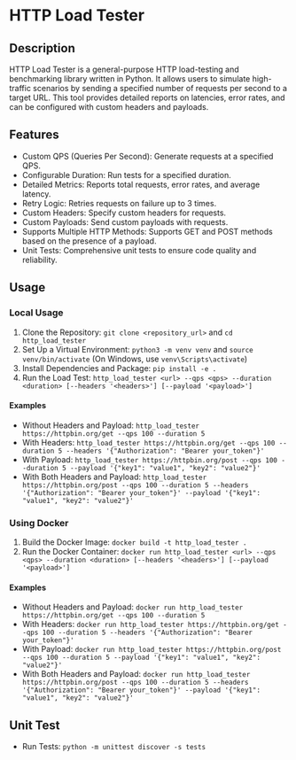 # HTTP Load Tester

## Description

HTTP Load Tester is a general-purpose HTTP load-testing and benchmarking library written in Python. It allows users to simulate high-traffic scenarios by sending a specified number of requests per second to a target URL. This tool provides detailed reports on latencies, error rates, and can be configured with custom headers and payloads.

## Features

- Custom QPS (Queries Per Second): Generate requests at a specified QPS.
- Configurable Duration: Run tests for a specified duration.
- Detailed Metrics: Reports total requests, error rates, and average latency.
- Retry Logic: Retries requests on failure up to 3 times.
- Custom Headers: Specify custom headers for requests.
- Custom Payloads: Send custom payloads with requests.
- Supports Multiple HTTP Methods: Supports GET and POST methods based on the presence of a payload.
- Unit Tests: Comprehensive unit tests to ensure code quality and reliability.

## Usage

### Local Usage

1. Clone the Repository: `git clone <repository_url>` and `cd http_load_tester`
2. Set Up a Virtual Environment: `python3 -m venv venv` and `source venv/bin/activate` (On Windows, use `venv\Scripts\activate`)
3. Install Dependencies and Package: `pip install -e .`
4. Run the Load Test: `http_load_tester <url> --qps <qps> --duration <duration> [--headers '<headers>'] [--payload '<payload>']`

#### Examples

- Without Headers and Payload:
  `http_load_tester https://httpbin.org/get --qps 100 --duration 5`
- With Headers:
  `http_load_tester https://httpbin.org/get --qps 100 --duration 5 --headers '{"Authorization": "Bearer your_token"}'`
- With Payload:
  `http_load_tester https://httpbin.org/post --qps 100 --duration 5 --payload '{"key1": "value1", "key2": "value2"}'`
- With Both Headers and Payload:
  `http_load_tester https://httpbin.org/post --qps 100 --duration 5 --headers '{"Authorization": "Bearer your_token"}' --payload '{"key1": "value1", "key2": "value2"}'`

### Using Docker

1. Build the Docker Image: `docker build -t http_load_tester .`
2. Run the Docker Container: `docker run http_load_tester <url> --qps <qps> --duration <duration> [--headers '<headers>'] [--payload '<payload>']`

#### Examples

- Without Headers and Payload: `docker run http_load_tester https://httpbin.org/get --qps 100 --duration 5`
- With Headers: `docker run http_load_tester https://httpbin.org/get --qps 100 --duration 5 --headers '{"Authorization": "Bearer your_token"}'`
- With Payload: `docker run http_load_tester https://httpbin.org/post --qps 100 --duration 5 --payload '{"key1": "value1", "key2": "value2"}'`
- With Both Headers and Payload: `docker run http_load_tester https://httpbin.org/post --qps 100 --duration 5 --headers '{"Authorization": "Bearer your_token"}' --payload '{"key1": "value1", "key2": "value2"}'`

## Unit Test

- Run Tests: `python -m unittest discover -s tests`
